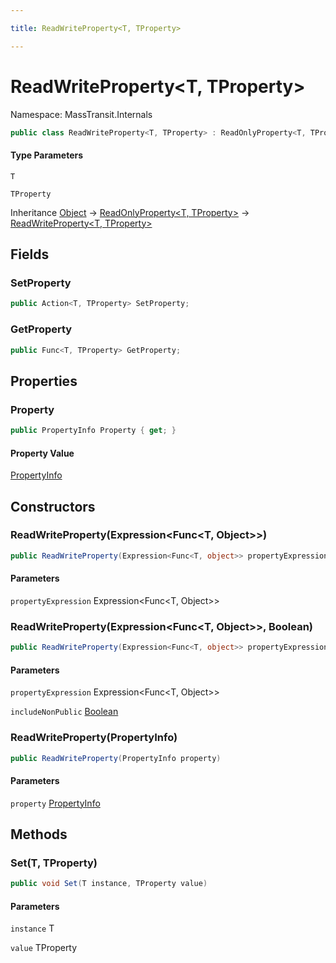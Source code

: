 ```yaml
---

title: ReadWriteProperty<T, TProperty>

---
```


# ReadWriteProperty\<T, TProperty\>

Namespace: MassTransit.Internals

```csharp
public class ReadWriteProperty<T, TProperty> : ReadOnlyProperty<T, TProperty>
```

#### Type Parameters

`T`<br/>

`TProperty`<br/>

Inheritance [Object](https://learn.microsoft.com/en-us/dotnet/api/system.object) → [ReadOnlyProperty\<T, TProperty\>](../masstransit-internals/readonlyproperty-2) → [ReadWriteProperty\<T, TProperty\>](../masstransit-internals/readwriteproperty-2)

## Fields

### **SetProperty**

```csharp
public Action<T, TProperty> SetProperty;
```

### **GetProperty**

```csharp
public Func<T, TProperty> GetProperty;
```

## Properties

### **Property**

```csharp
public PropertyInfo Property { get; }
```

#### Property Value

[PropertyInfo](https://learn.microsoft.com/en-us/dotnet/api/system.reflection.propertyinfo)<br/>

## Constructors

### **ReadWriteProperty(Expression\<Func\<T, Object\>\>)**

```csharp
public ReadWriteProperty(Expression<Func<T, object>> propertyExpression)
```

#### Parameters

`propertyExpression` Expression\<Func\<T, Object\>\><br/>

### **ReadWriteProperty(Expression\<Func\<T, Object\>\>, Boolean)**

```csharp
public ReadWriteProperty(Expression<Func<T, object>> propertyExpression, bool includeNonPublic)
```

#### Parameters

`propertyExpression` Expression\<Func\<T, Object\>\><br/>

`includeNonPublic` [Boolean](https://learn.microsoft.com/en-us/dotnet/api/system.boolean)<br/>

### **ReadWriteProperty(PropertyInfo)**

```csharp
public ReadWriteProperty(PropertyInfo property)
```

#### Parameters

`property` [PropertyInfo](https://learn.microsoft.com/en-us/dotnet/api/system.reflection.propertyinfo)<br/>

## Methods

### **Set(T, TProperty)**

```csharp
public void Set(T instance, TProperty value)
```

#### Parameters

`instance` T<br/>

`value` TProperty<br/>
